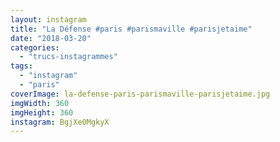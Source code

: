 ```yaml
---
layout: instagram
title: "La Défense #paris #parismaville #parisjetaime"
date: "2018-03-20"
categories: 
  - "trucs-instagrammes"
tags: 
  - "instagram"
  - "paris"
coverImage: la-defense-paris-parismaville-parisjetaime.jpg
imgWidth: 360
imgHeight: 360
instagram: BgjXe0MgkyX
---
```

